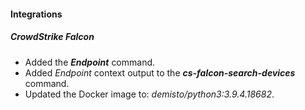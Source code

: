 
#### Integrations
##### CrowdStrike Falcon
- Added the ***Endpoint*** command.
- Added *Endpoint* context output to the ***cs-falcon-search-devices*** command.
- Updated the Docker image to: *demisto/python3:3.9.4.18682*.
